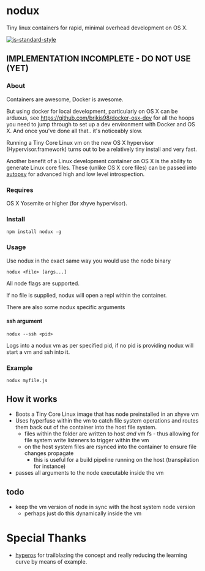 # nodux

Tiny linux containers for rapid, minimal overhead development on OS X.

 
[![js-standard-style](https://cdn.rawgit.com/feross/standard/master/badge.svg)](https://github.com/feross/standard)

## IMPLEMENTATION INCOMPLETE - DO NOT USE (YET)

### About

Containers are awesome, Docker is awesome. 

But using docker for local development, particularly on OS X can be arduous, see
<https://github.com/brikis98/docker-osx-dev> for all the hoops you need to jump through
to set up a dev environment with Docker and OS X. And once you've done all that.. it's 
noticeably slow.

Running a Tiny Core Linux vm on the new OS X hypervisor (Hypervisor.framework) turns out
to be a relatively tiny install and very fast. 

Another benefit of a Linux development container on OS X is the ability to generate Linux
core files. These (unlike OS X core files) can be passed into [autopsy](http://npmjs.com/autopsy)
for advanced high and low level introspection.

### Requires

OS X Yosemite or higher (for xhyve hypervisor).

### Install

```
npm install nodux -g
```

### Usage

Use nodux in the exact same way you would use the node binary

```
nodux <file> [args...]
```

All node flags are supported.

If no file is supplied, nodux will open a repl within the container. 

There are also some nodux specific arguments

#### ssh argument

```
nodux --ssh <pid>
```

Logs into a nodux vm as per specified pid, if no pid is providing nodux
will start a vm and ssh into it. 


### Example

```
nodux myfile.js 
```

## How it works

* Boots a Tiny Core Linux image that has node preinstalled in an xhyve vm
* Uses hyperfuse within the vm to catch file system operations and routes them back out of the container into the host file system.
  * files within the folder are written to host *and* vm fs - thus allowing for file system write listeners to trigger within the vm
  * on the host system files are rsynced into the container to ensure file changes propagate
    * this is useful for a build pipeline running on the host (transpilation for instance)
* passes all arguments to the node executable inside the vm


## todo 

* keep the vm version of node in sync with the host system node version
  * perhaps just do this dynamically inside the vm

# Special Thanks

- [hyperos](https://github.com/maxogden/linux) for trailblazing the concept and really reducing the learning curve by means of example.